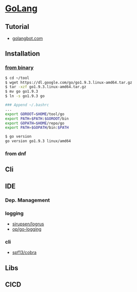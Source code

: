 # [GoLang](https://golang.org/)

## Tutorial

* [golangbot.com](https://golangbot.com/learn-golang-series/)

## Installation

### [from binary](https://golang.org/doc/install)

```sh
$ cd ~/tool
$ wget https://dl.google.com/go/go1.9.3.linux-amd64.tar.gz
$ tar -xzf go1.9.3.linux-amd64.tar.gz
$ mv go go1.9.3
$ ln -s go1.9.3 go

### Append ~/.bashrc
...
export GOROOT=$HOME/tool/go
export PATH=$PATH:$GOROOT/bin
export GOPATH=$HOME/repo/go
export PATH=$GOPATH/bin:$PATH

$ go version
go version go1.9.3 linux/amd64
```

### from dnf

## Cli

## IDE

### Dep. Management

### logging

* [sirupsen/logrus](https://github.com/sirupsen/logrus)
* [op/go-logging](https://github.com/op/go-logging)

### cli

* [spf13/cobra](https://github.com/spf13/cobra)

## Libs

## CICD
